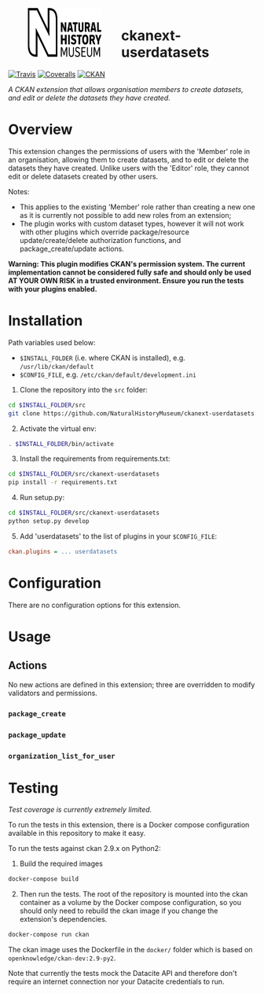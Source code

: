 <img src=".github/nhm-logo.svg" align="left" width="150px" height="100px" hspace="40"/>

# ckanext-userdatasets

[![Travis](https://img.shields.io/travis/NaturalHistoryMuseum/ckanext-userdatasets/master.svg?style=flat-square)](https://travis-ci.org/NaturalHistoryMuseum/ckanext-userdatasets)
[![Coveralls](https://img.shields.io/coveralls/github/NaturalHistoryMuseum/ckanext-userdatasets/master.svg?style=flat-square)](https://coveralls.io/github/NaturalHistoryMuseum/ckanext-userdatasets)
[![CKAN](https://img.shields.io/badge/ckan-2.9.1-orange.svg?style=flat-square)](https://github.com/ckan/ckan)

_A CKAN extension that allows organisation members to create datasets, and edit or delete the datasets they have created._


# Overview

This extension changes the permissions of users with the 'Member' role in an organisation, allowing them to create
datasets, and to edit or delete the datasets they have created. Unlike users with the 'Editor' role, they cannot
edit or delete datasets created by other users.

Notes:
- This applies to the existing 'Member' role rather than creating a new one as it is currently not possible to add
  new roles from an extension;
- The plugin works with custom dataset types, however it will not work with other plugins which override
  package/resource update/create/delete authorization functions, and package_create/update actions.

**Warning: This plugin modifies CKAN's permission system. The current implementation cannot be considered fully
 safe and should only be used AT YOUR OWN RISK in a trusted environment. Ensure you run the tests with your plugins
 enabled.**


# Installation

Path variables used below:
- `$INSTALL_FOLDER` (i.e. where CKAN is installed), e.g. `/usr/lib/ckan/default`
- `$CONFIG_FILE`, e.g. `/etc/ckan/default/development.ini`

1. Clone the repository into the `src` folder:

  ```bash
  cd $INSTALL_FOLDER/src
  git clone https://github.com/NaturalHistoryMuseum/ckanext-userdatasets.git
  ```

2. Activate the virtual env:

  ```bash
  . $INSTALL_FOLDER/bin/activate
  ```

3. Install the requirements from requirements.txt:

  ```bash
  cd $INSTALL_FOLDER/src/ckanext-userdatasets
  pip install -r requirements.txt
  ```

4. Run setup.py:

  ```bash
  cd $INSTALL_FOLDER/src/ckanext-userdatasets
  python setup.py develop
  ```

5. Add 'userdatasets' to the list of plugins in your `$CONFIG_FILE`:

  ```ini
  ckan.plugins = ... userdatasets
  ```

# Configuration

There are no configuration options for this extension.

# Usage

## Actions

No new actions are defined in this extension; three are overridden to modify validators and permissions.

### `package_create`

### `package_update`

### `organization_list_for_user`


# Testing
_Test coverage is currently extremely limited._

To run the tests in this extension, there is a Docker compose configuration available in this
repository to make it easy.

To run the tests against ckan 2.9.x on Python2:

1. Build the required images
```bash
docker-compose build
```

2. Then run the tests.
   The root of the repository is mounted into the ckan container as a volume by the Docker compose
   configuration, so you should only need to rebuild the ckan image if you change the extension's
   dependencies.
```bash
docker-compose run ckan
```

The ckan image uses the Dockerfile in the `docker/` folder which is based on `openknowledge/ckan-dev:2.9-py2`.

Note that currently the tests mock the Datacite API and therefore don't require an internet
connection nor your Datacite credentials to run.
